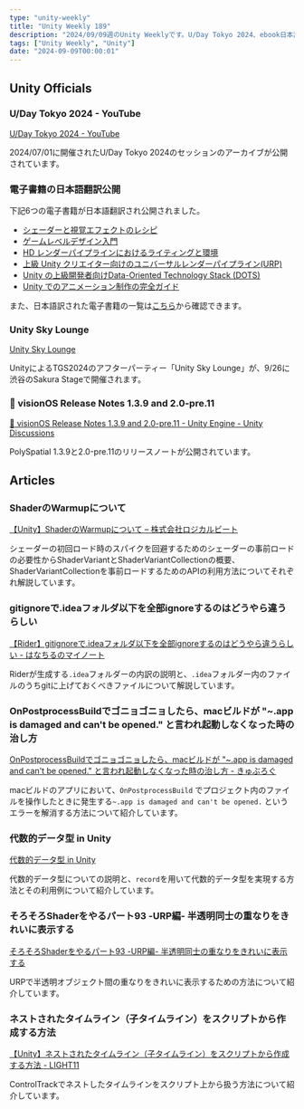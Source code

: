 ```yaml
---
type: "unity-weekly"
title: "Unity Weekly 189"
description: "2024/09/09週のUnity Weeklyです。U/Day Tokyo 2024、ebook日本語翻訳などについて取り上げています。"
tags: ["Unity Weekly", "Unity"]
date: "2024-09-09T00:00:01"
---
```


## Unity Officials

### U/Day Tokyo 2024 - YouTube

[U/Day Tokyo 2024 - YouTube](https://www.youtube.com/playlist?list=PLFw9ryLdiLzbz7IFommIJFWUk9jCmz8I1)

2024/07/01に開催されたU/Day Tokyo 2024のセッションのアーカイブが公開されています。

### 電子書籍の日本語翻訳公開

下記6つの電子書籍が日本語翻訳され公開されました。

- [シェーダーと視覚エフェクトのレシピ](https://unity3d.jp/game/game-ebooks/universal-render-pipeline/)
- [ゲームレベルデザイン入門](https://unity3d.jp/game/game-ebooks/game-level-design/)
- [HD レンダーパイプラインにおけるライティングと環境](https://unity3d.jp/game/game-ebooks/hdrp-2022lts/)
- [上級 Unity クリエイター向けのユニバーサルレンダーパイプライン(URP)](https://unity3d.jp/game/game-ebooks/intro-to-urp/)
- [Unity の上級開発者向けData-Oriented Technology Stack (DOTS)](https://unity3d.jp/game/game-ebooks/unity-dots/)
- [Unity でのアニメーション制作の完全ガイド](https://unity3d.jp/game/game-ebooks/animation-in-unity/)

また、日本語訳された電子書籍の一覧は[こちら](https://unity3d.jp/game/game-ebooks/)から確認できます。

### Unity Sky Lounge

[Unity Sky Lounge](https://unityskylounge.splashthat.com/Create_mkt)

UnityによるTGS2024のアフターパーティー「Unity Sky Lounge」が、9/26に渋谷のSakura Stageで開催されます。

### 📌 visionOS Release Notes 1.3.9 and 2.0-pre.11

[📌 visionOS Release Notes 1.3.9 and 2.0-pre.11 - Unity Engine - Unity Discussions](https://discussions.unity.com/t/visionos-release-notes-1-3-9-and-2-0-pre-11/1515795)

PolySpatial 1.3.9と2.0-pre.11のリリースノートが公開されています。

## Articles

### ShaderのWarmupについて

[【Unity】ShaderのWarmupについて – 株式会社ロジカルビート](https://logicalbeat.jp/blog/18910/)

シェーダーの初回ロード時のスパイクを回避するためのシェーダーの事前ロードの必要性からShaderVariantとShaderVariantCollectionの概要、ShaderVariantCollectionを事前ロードするためのAPIの利用方法についてそれぞれ解説しています。

### gitignoreで.ideaフォルダ以下を全部ignoreするのはどうやら違うらしい

[【Rider】gitignoreで.ideaフォルダ以下を全部ignoreするのはどうやら違うらしい - はなちるのマイノート](https://www.hanachiru-blog.com/entry/2024/09/05/120000)

Riderが生成する`.idea`フォルダーの内訳の説明と、`.idea`フォルダー内のファイルのうちgitに上げておくべきファイルについて解説しています。

### OnPostprocessBuildでゴニョゴニョしたら、macビルドが "~.app is damaged and can't be opened." と言われ起動しなくなった時の治し方

[OnPostprocessBuildでゴニョゴニョしたら、macビルドが "~.app is damaged and can't be opened." と言われ起動しなくなった時の治し方 - きゅぶろぐ](https://blog.kyubuns.dev/entry/2024/09/04/102506)

macビルドのアプリにおいて、`OnPostprocessBuild` でプロジェクト内のファイルを操作したときに発生する`~.app is damaged and can't be opened.` というエラーを解消する方法について紹介しています。

### 代数的データ型 in Unity

[代数的データ型 in Unity](https://zenn.dev/qemel/articles/4beb0bcac6bbc5)

代数的データ型についての説明と、`record`を用いて代数的データ型を実現する方法とその利用例について紹介しています。

### そろそろShaderをやるパート93 -URP編- 半透明同士の重なりをきれいに表示する

[そろそろShaderをやるパート93 -URP編- 半透明同士の重なりをきれいに表示する](https://zenn.dev/kento_o/articles/e178dfde7632da)

URPで半透明オブジェクト間の重なりをきれいに表示するための方法について紹介しています。

### ネストされたタイムライン（子タイムライン）をスクリプトから作成する方法

[【Unity】ネストされたタイムライン（子タイムライン）をスクリプトから作成する方法 - LIGHT11](https://light11.hatenadiary.com/entry/2024/09/05/190902)

ControlTrackでネストしたタイムラインをスクリプト上から扱う方法について紹介しています。
